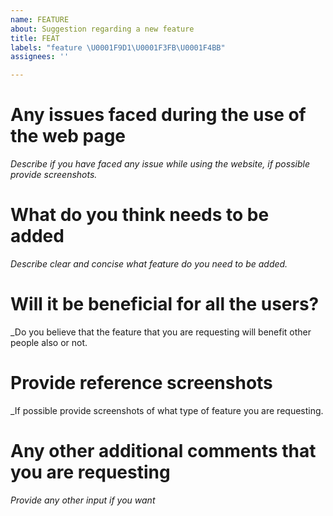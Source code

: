 ```yaml
---
name: FEATURE
about: Suggestion regarding a new feature
title: FEAT
labels: "feature \U0001F9D1\U0001F3FB‍\U0001F4BB"
assignees: ''

---
```


# Any issues faced during the use of the web page 
_Describe if you have faced any issue while using the website, if possible provide screenshots._

# What do you think needs to be added
_Describe clear and concise what feature do you need to be added._

# Will it be beneficial for all the users?
_Do you believe that the feature that you are requesting will benefit other people also or not.

# Provide reference screenshots
_If possible provide screenshots of what type of feature you are requesting.

# Any other additional comments that you are requesting 
_Provide any other input if you want_
